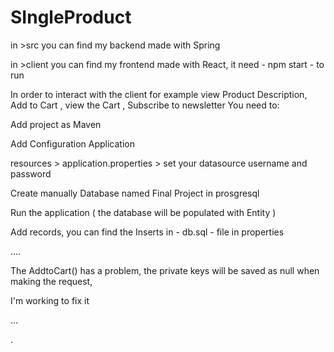 # SIngleProduct

in >src  you can find my backend made with Spring

in >client you can find my frontend made with React, it need - npm start - to run 

In order to interact with the client for example view Product Description, Add to Cart , view the Cart  , Subscribe to newsletter 
You need to: 

Add project as Maven

Add Configuration Application

resources > application.properties > set your datasource username and password

Create manually Database named Final Project in prosgresql

Run the application ( the database will be populated with Entity ) 

Add records, you can find the Inserts in - db.sql - file in properties

....

The AddtoCart() has a problem, the private keys will be saved as null when making the request,

I'm working to fix it

...

. 



